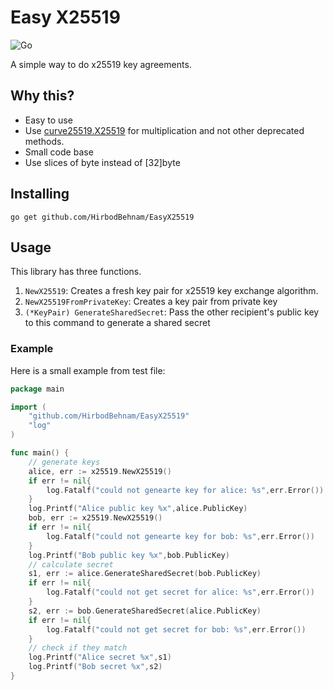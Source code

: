 # Easy X25519
![Go](https://github.com/HirbodBehnam/EasyX25519/workflows/Go/badge.svg)

A simple way to do x25519 key agreements.
## Why this?
* Easy to use
* Use [curve25519.X25519](https://godoc.org/golang.org/x/crypto/curve25519#X25519) for multiplication and not other deprecated methods.
* Small code base
* Use slices of byte instead of [32]byte
## Installing
```
go get github.com/HirbodBehnam/EasyX25519
```
## Usage
This library has three functions.
1. `NewX25519`: Creates a fresh key pair for x25519 key exchange algorithm.
2. `NewX25519FromPrivateKey`: Creates a key pair from private key
3. `(*KeyPair) GenerateSharedSecret`: Pass the other recipient's public key to this command to generate a shared secret
### Example
Here is a small example from test file:
```go
package main

import (
	"github.com/HirbodBehnam/EasyX25519"
	"log"
)

func main() {
	// generate keys
	alice, err := x25519.NewX25519()
	if err != nil{
		log.Fatalf("could not genearte key for alice: %s",err.Error())
	}
	log.Printf("Alice public key %x",alice.PublicKey)
	bob, err := x25519.NewX25519()
	if err != nil{
		log.Fatalf("could not genearte key for bob: %s",err.Error())
	}
	log.Printf("Bob public key %x",bob.PublicKey)
	// calculate secret
	s1, err := alice.GenerateSharedSecret(bob.PublicKey)
	if err != nil{
		log.Fatalf("could not get secret for alice: %s",err.Error())
	}
	s2, err := bob.GenerateSharedSecret(alice.PublicKey)
	if err != nil{
		log.Fatalf("could not get secret for bob: %s",err.Error())
	}
	// check if they match
	log.Printf("Alice secret %x",s1)
	log.Printf("Bob secret %x",s2)
}
```
